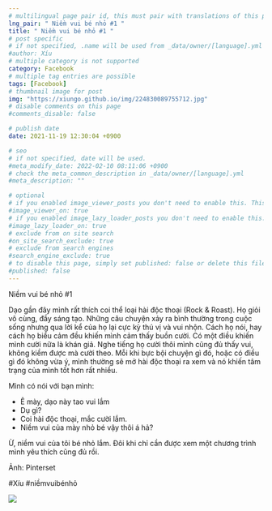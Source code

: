 ```yaml
---
# multilingual page pair id, this must pair with translations of this page. (This name must be unique)
lng_pair: " Niềm vui bé nhỏ #1 "
title: " Niềm vui bé nhỏ #1 "
# post specific
# if not specified, .name will be used from _data/owner/[language].yml
#author: Xíu
# multiple category is not supported
category: Facebook
# multiple tag entries are possible
tags: [Facebook]
# thumbnail image for post
img: "https://xiungo.github.io/img/224830089755712.jpg"
# disable comments on this page
#comments_disable: false

# publish date
date: 2021-11-19 12:30:04 +0900

# seo
# if not specified, date will be used.
#meta_modify_date: 2022-02-10 08:11:06 +0900
# check the meta_common_description in _data/owner/[language].yml
#meta_description: ""

# optional
# if you enabled image_viewer_posts you don't need to enable this. This is only if image_viewer_posts = false
#image_viewer_on: true
# if you enabled image_lazy_loader_posts you don't need to enable this. This is only if image_lazy_loader_posts = false
#image_lazy_loader_on: true
# exclude from on site search
#on_site_search_exclude: true
# exclude from search engines
#search_engine_exclude: true
# to disable this page, simply set published: false or delete this file
#published: false
---
```


<!-- outline-start -->

Niềm vui bé nhỏ #1

Dạo gần đây mình rất thích coi thể loại hài độc thoại (Rock & Roast). Họ giỏi vô cùng, đầy sáng tạo. Những câu chuyện xảy ra bình thường trong cuộc sống nhưng qua lời kể của họ lại cực kỳ thú vị và vui nhộn. Cách họ nói, hay cách họ biểu cảm đều khiến mình cảm thấy buồn cười. Có một điều khiến mình cười nữa là khán giả. Nghe tiếng họ cười thôi mình cũng đủ thấy vui, không kiềm được mà cười theo. Mỗi khi bực bội chuyện gì đó, hoặc có điều gì đó không vừa ý, mình thường sẽ mở hài độc thoại ra xem và nó khiến tâm trạng của mình tốt hơn rất nhiều.

Mình có nói với bạn mình:
- Ê mày, dạo này tao vui lắm
- Dụ gì?
- Coi hài độc thoại, mắc cười lắm.
- Niềm vui của mày nhỏ bé vậy thôi á hả?

Ừ, niềm vui của tôi bé nhỏ lắm. Đôi khi chỉ cần được xem một chương trình mình yêu thích cũng đủ rồi.

Ảnh: Pinterset

#Xíu
#niềmvuibénhỏ

<!-- outline-end -->

<img src= "https://xiungo.github.io/img/224830089755712.jpg">